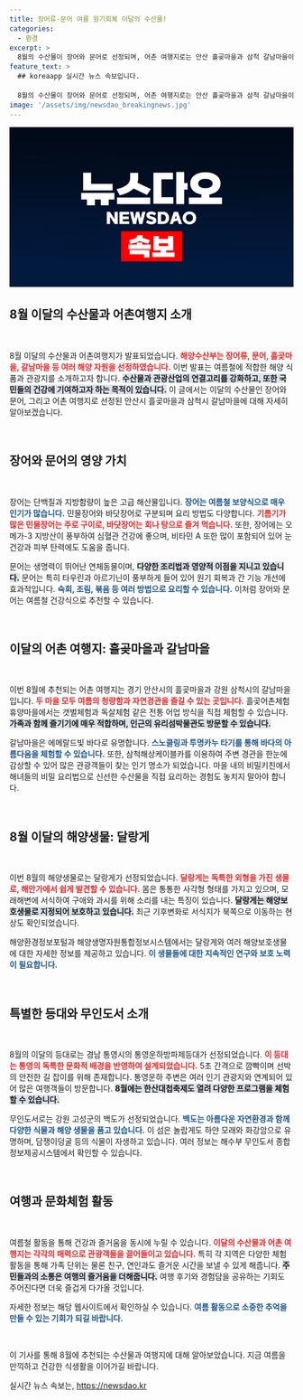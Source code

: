 ```yaml
---
title: 장어류·문어 여름 원기회복 이달의 수산물!
categories:
  - 환경
excerpt: >
  8월의 수산물이 장어와 문어로 선정되며, 어촌 여행지로는 안산 흘곶마을과 삼척 갈남마을이 주목받는다. 통영운하방파제등대와 보호종인 달랑게, 아기자기한 백도도 함께 소개되어 흥미로운 여름 여행지로 떠오르고 있다!
feature_text: >
  ## koreaapp 실시간 뉴스 속보입니다.

  8월의 수산물이 장어와 문어로 선정되며, 어촌 여행지로는 안산 흘곶마을과 삼척 갈남마을이 주목받는다. 통영운하방파제등대와 보호종인 달랑게, 아기자기한 백도도 함께 소개되어 흥미로운 여름 여행지로 떠오르고 있다!
image: '/assets/img/newsdao_breakingnews.jpg'
---
```


<p><img src="/assets/img/newsdao_breakingnews.jpg" alt="koreaapp 속보" /></p>

<h2 data-ke-size="size26">8월 이달의 수산물과 어촌여행지 소개</h2>

<p data-ke-size="size16">&nbsp;</p>

<p>8월 이달의 수산물과 어촌여행지가 발표되었습니다. <b><span style="color: #ee2323;">해양수산부는 장어류, 문어, 흘곶마을, 갈남마을 등 여러 해양 자원을 선정하였습니다.</span></b> 이번 발표는 여름철에 적합한 해양 식품과 관광지를 소개하고자 합니다. <b><span style="background-color: #21538527;">수산물과 관광산업의 연결고리를 강화하고, 또한 국민들의 건강에 기여하고자 하는 목적이 있습니다.</span></b> 이 글에서는 이달의 수산물인 장어와 문어, 그리고 어촌 여행지로 선정된 안산시 흘곶마을과 삼척시 갈남마을에 대해 자세히 알아보겠습니다. </p>

<p data-ke-size="size16">&nbsp;</p>

<h2 data-ke-size="size26">장어와 문어의 영양 가치</h2>

<p data-ke-size="size16">&nbsp;</p>

<p>장어는 단백질과 지방함량이 높은 고급 해산물입니다. <b><span style="color: #1a5490;">장어는 여름철 보양식으로 매우 인기가 많습니다.</span></b> 민물장어와 바닷장어로 구분되며 요리 방법도 다양합니다. <b><span style="color: #ee2323;">기름기가 많은 민물장어는 주로 구이로, 바닷장어는 회나 탕으로 즐겨 먹습니다.</span></b> 또한, 장어에는 오메가-3 지방산이 풍부하여 심혈관 건강에 좋으며, 비타민 A 또한 많이 포함되어 있어 눈 건강과 피부 탄력에도 도움을 줍니다. </p>

<p>문어는 생명력이 뛰어난 연체동물이며, <b><span style="background-color: #21538527;">다양한 조리법과 영양적 이점을 지니고 있습니다.</span></b> 문어는 특히 타우린과 아르기닌이 풍부하게 들어 있어 원기 회복과 간 기능 개선에 효과적입니다. <b><span style="color: #1a5490;">숙회, 조림, 볶음 등 여러 방법으로 요리할 수 있습니다.</span></b> 이처럼 장어와 문어는 여름철 건강식으로 추천할 수 있습니다.</p>

<p data-ke-size="size16">&nbsp;</p>

<h2 data-ke-size="size26">이달의 어촌 여행지: 흘곶마을과 갈남마을</h2>

<p data-ke-size="size16">&nbsp;</p>

<p>이번 8월에 추천되는 어촌 여행지는 경기 안산시의 흘곶마을과 강원 삼척시의 갈남마을입니다. <b><span style="color: #ee2323;">두 마을 모두 여름의 청량함과 자연경관을 즐길 수 있는 곳입니다.</span></b> 흘곶어촌체험휴양마을에서는 갯벌체험과 독살체험 같은 전통 어업 방식을 직접 체험할 수 있습니다. <b><span style="background-color: #21538527;">가족과 함께 즐기기에 매우 적합하며, 인근의 유리섬박물관도 방문할 수 있습니다.</span></b> </p>

<p>갈남마을은 에메랄드빛 바다로 유명합니다. <b><span style="color: #1a5490;">스노클링과 투명카누 타기를 통해 바다의 아름다움을 체험할 수 있습니다.</span></b> 또한, 삼척해상케이블카를 이용하여 주변 경관을 한눈에 감상할 수 있어 많은 관광객들이 찾는 인기 명소가 되었습니다. 마을 내의 비밀키친에서 해녀들의 비밀 요리법으로 신선한 수산물을 직접 요리하는 경험도 놓치지 말아야 합니다. </p>

<p data-ke-size="size16">&nbsp;</p>

<h2 data-ke-size="size26">8월 이달의 해양생물: 달랑게</h2>

<p data-ke-size="size16">&nbsp;</p>

<p>이번 8월의 해양생물로는 달랑게가 선정되었습니다. <b><span style="color: #ee2323;">달랑게는 독특한 외형을 가진 생물로, 해안가에서 쉽게 발견할 수 있습니다.</span></b> 몸은 통통한 사각형 형태를 가지고 있으며, 모래해변에 서식하여 구애와 과시를 위해 소리를 내는 특징이 있습니다. <b><span style="background-color: #21538527;">달랑게는 해양보호생물로 지정되어 보호하고 있습니다.</span></b> 최근 기후변화로 서식지가 북쪽으로 이동하는 현상도 확인되었습니다. </p>

<p>해양환경정보포털과 해양생명자원통합정보시스템에서는 달랑게와 여러 해양보호생물에 대한 자세한 정보를 제공하고 있습니다. <b><span style="color: #1a5490;">이 생물들에 대한 지속적인 연구와 보호 노력이 필요합니다.</span></b> </p>

<p data-ke-size="size16">&nbsp;</p>

<h2 data-ke-size="size26">특별한 등대와 무인도서 소개</h2>

<p data-ke-size="size16">&nbsp;</p>

<p>8월의 이달의 등대로는 경남 통영시의 통영운하방파제등대가 선정되었습니다. <b><span style="color: #ee2323;">이 등대는 통영의 독특한 문화적 배경을 반영하여 설계되었습니다.</span></b> 5초 간격으로 깜빡이며 선박의 안전한 길 잡이를 위해 존재합니다. 통영운하 주변은 여러 인기 관광지와 연계되어 있어 많은 여행객들이 방문합니다. <b><span style="background-color: #21538527;">8월에는 한산대첩축제도 열려 다양한 프로그램을 체험할 수 있습니다.</span></b> </p>

<p>무인도서로는 강원 고성군의 백도가 선정되었습니다. <b><span style="color: #1a5490;">백도는 아름다운 자연환경과 함께 다양한 식물과 해양 생물을 품고 있습니다.</span></b> 이 섬은 놀랍게도 하얀 모래와 화강암으로 유명하며, 담쟁이덩굴 등의 식물이 자생하고 있습니다. 여러 정보는 해수부 무인도서 종합정보제공시스템에서 확인할 수 있습니다.</p>

<p data-ke-size="size16">&nbsp;</p>

<h2 data-ke-size="size26">여행과 문화체험 활동</h2>

<p data-ke-size="size16">&nbsp;</p>

<p>여름철 활동을 통해 건강과 즐거움을 동시에 누릴 수 있습니다. <b><span style="color: #ee2323;">이달의 수산물과 어촌 여행지는 각각의 매력으로 관광객들을 끌어들이고 있습니다.</span></b> 특히 각 지역은 다양한 체험 활동을 통해 가족 단위는 물론 친구, 연인과도 즐거운 시간을 보낼 수 있게 해줍니다. <b><span style="background-color: #21538527;">주민들과의 소통은 여행의 즐거움을 더해줍니다.</span></b> 여행 후기와 경험담을 공유하는 기회도 주어진다면 더욱 즐겁게 다가올 것입니다.</p>

<p>자세한 정보는 해당 웹사이트에서 확인하실 수 있습니다. <b><span style="color: #1a5490;">여름 활동으로 소중한 추억을 만들 수 있는 기회가 되길 바랍니다.</span></b></p>

<p data-ke-size="size16">&nbsp;</p>

<p>이 기사를 통해 8월에 추천되는 수산물과 여행지에 대해 알아보았습니다. 지금 여름을 만끽하고 건강한 식생활을 이어가길 바랍니다.</p>
실시간 뉴스 속보는, <a href="https://newsdao.kr" rel="dofollow">https://newsdao.kr</a>


